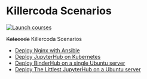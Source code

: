 # Killercoda Scenarios

[![Launch courses](https://img.shields.io/badge/Killercoda-launch_courses-%234183c4)](https://killercoda.com/manics/)

~~Katacoda~~ Killercoda Scenarios

- [Deploy Nginx with Ansible](https://killercoda.com/manics/scenario/ansible-nginx-ubuntu)
- [Deploy JupyterHub on Kubernetes](https://killercoda.com/manics/scenario/jupyterhub-kubernetes)
- [Deploy BinderHub on a single Ubuntu server](https://killercoda.com/manics/scenario/binderhub-in-a-box)
- [Deploy The Littlest JupyterHub on a Ubuntu server](https://killercoda.com/manics/scenario/the-littlest-jupyterhub)
